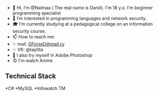 - 👋 Hi, I’m @Nalmaa ( The real name is Daniil). I'm 18 y.o. I'm beginner programming specialist
- 👀 I’m interested in programming languages and network security.
- 🎓 I’m currently studying at a pedagogical college on an information security course. 
- 📫 How to reach me:
- ✨ mail: GForseD@mail.ru
- ✨ VK: @tay0ta
- 🌱 I also try myself in Adobe Photoshop 
- 😍 I'm watch Anime



## Technical Stack
*C#
*MySQL
*Infowatch TM
<!---
Nalmaa/Nalmaa is a ✨ special ✨ repository because its `README.md` (this file) appears on your GitHub profile.
You can click the Preview link to take a look at your changes.
--->
